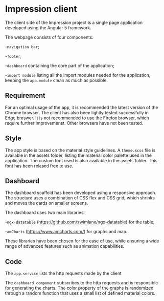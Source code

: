 # Impression client

The client side of the Impression project is a single page application developed using the Angular 5 framework. 

The webpage consists of four components: 

-`navigation bar`;

-`footer`;

-`dashboard` containing the core part of the application;

-`import module` listing all the import modules needed for the application, keeping the `app.module` clean as much as possible. 

## Requirement

For an optimal usage of the app, it is recommended the latest version of the Chrome browser. 
The client has also been lightly tested successfully in Edge broswer.
It is not recommended to use the Firefox browser, which require further improvemenst. 
Other browsers have not been tested. 

## Style

The app style is based on the material style guidelines.
A `theme.scss` file is available in the assets folder, listing the material color palette used in the application. 
The custom font used is also available in the assets folder. This font has been relased free to use. 

## Dashboard

The dashboard scaffold has been developed using a responsive approach.
The structure uses a combination of CSS flex and CSS grid, which shrinks and moves the cards on smaller screens. 

The dashboard uses two main libraries:

-`ngx-datatable` (https://github.com/swimlane/ngx-datatable) for the table;

-`amCharts` (https://www.amcharts.com/) for graphs and map. 
  
These libraries have been chosen for the ease of use, while ensuring a wide range of advanced features such as animation capabilities. 

## Code

The `app.service` lists the http requests made by the client

The `dashboard.component` subscribes to the http requests and is responsible for generating the charts.
The color property of the graphs is randomized through a random function that usez a small list of defined material colors. 
